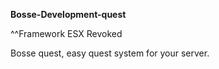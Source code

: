 **Bosse-Development-quest**

^^Framework
ESX
Revoked

Bosse quest, easy quest system for your server. 
